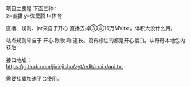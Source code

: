 
项目主要是 下面三种：  
z=直播  y=优爱腾 t=体育  

直播、规则、jar来自于开心 直播去掉③④16万MV.txt，体积大没什么用。  

站点规则来自于 开心 欧歌 和 道长。没有标注的都是开心接口。从奇奇本地包内获取    

接口地址：  
https://github.com/jixiejishu/zyt/edit/main/api.txt  

需要挂载加速平台使用。


